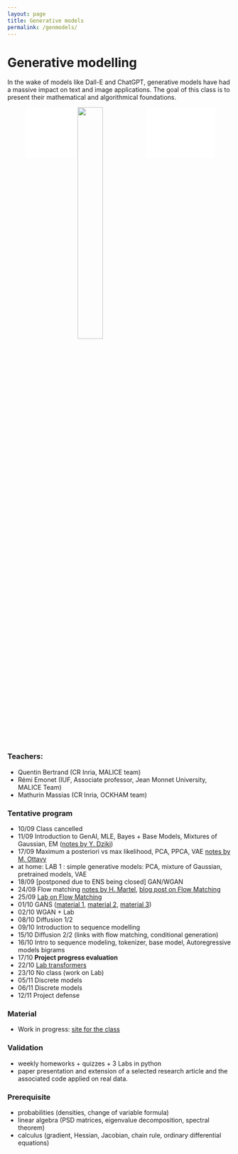 ```yaml
---
layout: page
title: Generative models
permalink: /genmodels/
---
```



# Generative modelling

In the wake of models like Dall-E and ChatGPT, generative models have had a massive impact on text and image applications. The goal of this class is to present their mathematical and algorithmical foundations.


<figure>
  <div class="l-page" style="--ar: calc(218 / 161)">
    <iframe style="aspect-ratio: 1; width: calc(100% / ( 1 + 2 * var(--ar)));" src="{{ 'assets/2025_ens_genmodels/ot-flow-1d.html#loop9' | relative_url }}" frameborder="0" scrolling="no"></iframe>
    <img style="vertical-align: top; width: calc(100% * var(--ar) / ( 1 + 2 * var(--ar)));" src="{{ 'assets/2025_ens_genmodels/pbackground.svg' | relative_url }}" />
    <iframe style="aspect-ratio: var(--ar); margin: 0 -5px; width: calc(100% * var(--ar) / ( 1 + 2 * var(--ar)));" src="{{ 'assets/2025_ens_genmodels/u-anim.html' | relative_url }}" frameborder="0" scrolling="no"></iframe>
  </div>
</figure>


### Teachers:
- Quentin Bertrand (CR Inria, MALICE team)
- Rémi Emonet (IUF, Associate professor, Jean Monnet University, MALICE Team)
- Mathurin Massias (CR Inria, OCKHAM team)

### Tentative program
<!-- - Intro, analysis reminder, supervised vs generative modeling perspective-->

- 10/09 Class cancelled
- 11/09		Introduction to GenAI, MLE, Bayes + Base Models, Mixtures of Gaussian, EM ([notes by Y. Dziki](/assets/2025_ens_genmodels/scribe_lecture01.pdf))
- 17/09	  Maximum a posteriori vs max likelihood, PCA, PPCA, VAE [notes by M. Ottavy](/assets/2025_ens_genmodels/scribe_lecture02.pdf)
- at home: LAB 1 : simple generative models: PCA, mixture of Gaussian, pretrained models, VAE
- 18/09	[postponed due to ENS being closed] GAN/WGAN
- 24/09		Flow matching [notes by H. Martel](/assets/2025_ens_genmodels/scribe_lecture03.pdf), [blog post on Flow Matching](https://dl.heeere.com/cfm/)
- 25/09		[Lab on Flow Matching](/assets/2025_ens_genmodels/lab_flow_matching.py)
- 01/10		GANS ([material 1](https://gauthiergidel.github.io/ift_6756_gt_ml/slides/Lecture7.pdf), [material 2](https://gauthiergidel.github.io/ift_6756_gt_ml/slides/Lecture9.pdf), [material 3](https://gauthiergidel.github.io/ift_6756_gt_ml/slides/Lecture11.pdf))
- 02/10		WGAN + Lab
- 08/10		Diffusion 1/2
- 09/10		Introduction to sequence modelling
- 15/10		Diffusion 2/2 (links with flow matching, conditional generation)
- 16/10		Intro to sequence modeling, tokenizer, base model, Autoregressive models bigrams
- 17/10		**Project progress evaluation**
- 22/10		[Lab transformers](/assets/2025_ens_genmodels/lab_transformers.py)
- 23/10		No class (work on Lab)
- 05/11  Discrete models
- 06/11  Discrete models
- 12/11  Project defense

### Material
- Work in progress: [site for the class](https://generativemodels.github.io/)

### Validation
- weekly homeworks + quizzes + 3 Labs in python
- paper presentation and extension of a selected research article and the associated code applied on real data.


### Prerequisite
- probabilities (densities, change of variable formula)
- linear algebra (PSD matrices, eigenvalue decomposition, spectral theorem)
- calculus (gradient, Hessian, Jacobian, chain rule, ordinary differential equations)
